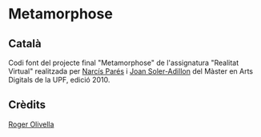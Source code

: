 # Metamorphose

## Català

Codi font del projecte final "Metamorphose" de l'assignatura "Realitat Virtual" realitzada per [Narcís Parés](https://www.upf.edu/web/narcis-pares) i [Joan Soler-Adillon](http://ca.joan.cat/) del Màster en Arts Digitals de la UPF, edició 2010. 

## Crèdits

[Roger Olivella](http://bifur.cat)
